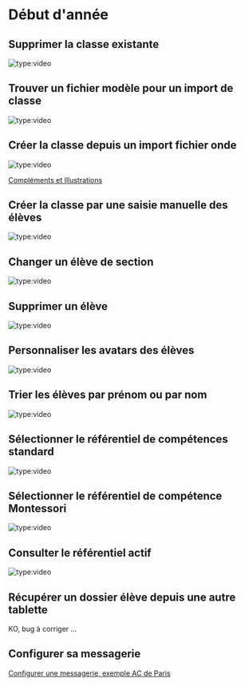 # Début d'année

## Supprimer la classe existante

<!-- OK -->
![type:video](https://www.youtube.com/embed/wTeEpOULjek)

## Trouver un fichier modèle pour un import de classe
<!-- OK -->
![type:video](https://www.youtube.com/embed/VonUa55Uct4)

## Créer la classe depuis un import fichier onde

<!-- OK -->
![type:video](https://www.youtube.com/embed/kXf5sSwQyTE)

[Compléments et Illustrations](https://e-carnet-maternelle.jimdofree.com/tutoriels/importer-fichier-onde/)

## Créer la classe par une saisie manuelle des élèves

<!-- OK -->
![type:video](https://www.youtube.com/embed/qrnGhSzet2c)

## Changer un élève de section

<!-- OK -->
![type:video](https://www.youtube.com/embed/wQgLYfJPwDM)

## Supprimer un élève
<!-- OK -->
![type:video](https://www.youtube.com/embed/4w8ja-3Ng6Y)


## Personnaliser les avatars des élèves

<!-- OK -->
![type:video](https://www.youtube.com/embed/xW0FaBFoD3E)

## Trier les élèves par prénom ou par nom

<!-- OK -->
![type:video](https://www.youtube.com/embed/tVenPrsN1VI)

## Sélectionner le référentiel de compétences standard

<!-- OK -->
![type:video](https://www.youtube.com/embed/HcARQw_the0)

<!-- ## Sélectionner un autre référentiel de compétence

![type:video](https://www.youtube.com/embed/k2J_pTScOA8) -->

## Sélectionner le référentiel de compétence Montessori

<!-- OK -->
![type:video](https://www.youtube.com/embed/VeNitfrtaxg)

<!-- ## Vérifier le référentiel sélectionné au démarrage

![type:video](https://www.youtube.com/embed/k2J_pTScOA8) -->

## Consulter le référentiel actif

<!-- OK -->
![type:video](https://www.youtube.com/embed/MoNHj3oxTUQ)

## Récupérer un dossier élève depuis une autre tablette

KO, bug à corriger ...

## Configurer sa messagerie

[Configurer une messagerie, exemple AC de Paris](https://e-carnet-maternelle.jimdofree.com/tutoriels/partager-ecarnet/)